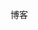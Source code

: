 <!--
 * @Author: your name
 * @Date: 2020-05-16 14:58:02
 * @LastEditTime: 2020-06-14 12:44:59
 * @LastEditors: Please set LastEditors
 * @Description: In User Settings Edit
 * @FilePath: \myblog\README.md
--> 
博客